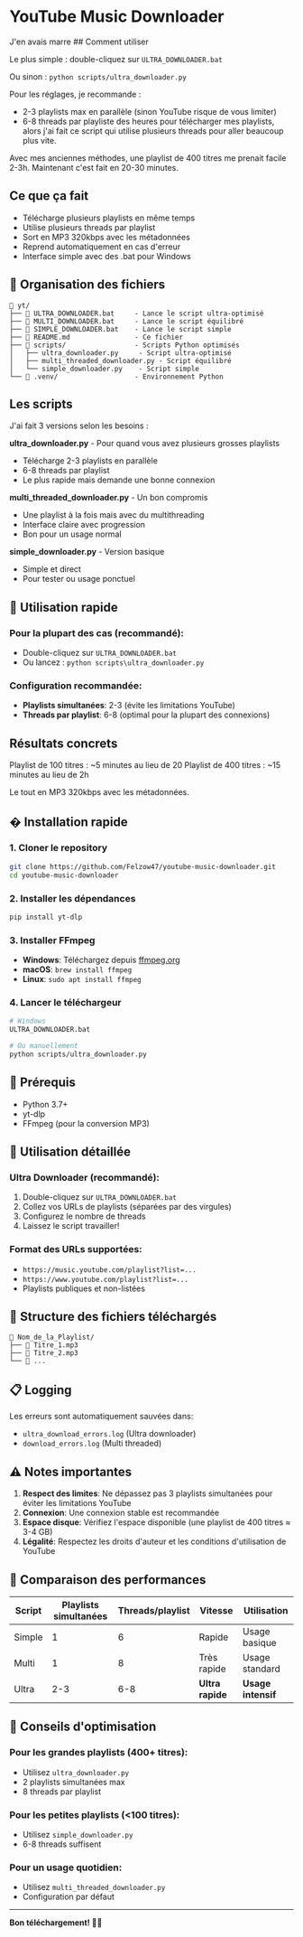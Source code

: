 # YouTube Music Downloader

J'en avais marre ## Comment utiliser

Le plus simple : double-cliquez sur `ULTRA_DOWNLOADER.bat`

Ou sinon : `python scripts/ultra_downloader.py`

Pour les réglages, je recommande :
- 2-3 playlists max en parallèle (sinon YouTube risque de vous limiter)
- 6-8 threads par playliste des heures pour télécharger mes playlists, alors j'ai fait ce script qui utilise plusieurs threads pour aller beaucoup plus vite.

Avec mes anciennes méthodes, une playlist de 400 titres me prenait facile 2-3h. Maintenant c'est fait en 20-30 minutes.

## Ce que ça fait

- Télécharge plusieurs playlists en même temps
- Utilise plusieurs threads par playlist 
- Sort en MP3 320kbps avec les métadonnées
- Reprend automatiquement en cas d'erreur
- Interface simple avec des .bat pour Windows

## 📁 Organisation des fichiers

```
📁 yt/
├── 🚀 ULTRA_DOWNLOADER.bat     - Lance le script ultra-optimisé
├── 🎯 MULTI_DOWNLOADER.bat     - Lance le script équilibré  
├── 🚀 SIMPLE_DOWNLOADER.bat    - Lance le script simple
├── 📖 README.md                - Ce fichier
├── 📁 scripts/                 - Scripts Python optimisés
│   ├── ultra_downloader.py     - Script ultra-optimisé
│   ├── multi_threaded_downloader.py - Script équilibré
│   └── simple_downloader.py    - Script simple
└── 📁 .venv/                   - Environnement Python
```

## Les scripts

J'ai fait 3 versions selon les besoins :

**ultra_downloader.py** - Pour quand vous avez plusieurs grosses playlists
- Télécharge 2-3 playlists en parallèle
- 6-8 threads par playlist
- Le plus rapide mais demande une bonne connexion

**multi_threaded_downloader.py** - Un bon compromis
- Une playlist à la fois mais avec du multithreading
- Interface claire avec progression
- Bon pour un usage normal

**simple_downloader.py** - Version basique
- Simple et direct
- Pour tester ou usage ponctuel

## 🚀 Utilisation rapide

### Pour la plupart des cas (recommandé):
- Double-cliquez sur `ULTRA_DOWNLOADER.bat`
- Ou lancez : `python scripts\ultra_downloader.py`

### Configuration recommandée:
- **Playlists simultanées**: 2-3 (évite les limitations YouTube)
- **Threads par playlist**: 6-8 (optimal pour la plupart des connexions)

## Résultats concrets

Playlist de 100 titres : ~5 minutes au lieu de 20
Playlist de 400 titres : ~15 minutes au lieu de 2h

Le tout en MP3 320kbps avec les métadonnées.

## � Installation rapide

### 1. Cloner le repository
```bash
git clone https://github.com/Felzow47/youtube-music-downloader.git
cd youtube-music-downloader
```

### 2. Installer les dépendances
```bash
pip install yt-dlp
```

### 3. Installer FFmpeg
- **Windows**: Téléchargez depuis [ffmpeg.org](https://ffmpeg.org/download.html)
- **macOS**: `brew install ffmpeg`
- **Linux**: `sudo apt install ffmpeg`

### 4. Lancer le téléchargeur
```bash
# Windows
ULTRA_DOWNLOADER.bat

# Ou manuellement
python scripts/ultra_downloader.py
```

## 🔧 Prérequis

- Python 3.7+
- yt-dlp
- FFmpeg (pour la conversion MP3)

## 📝 Utilisation détaillée

### Ultra Downloader (recommandé):
1. Double-cliquez sur `ULTRA_DOWNLOADER.bat`
2. Collez vos URLs de playlists (séparées par des virgules)
3. Configurez le nombre de threads
4. Laissez le script travailler!

### Format des URLs supportées:
- `https://music.youtube.com/playlist?list=...`
- `https://www.youtube.com/playlist?list=...`
- Playlists publiques et non-listées

## 📁 Structure des fichiers téléchargés

```
📁 Nom_de_la_Playlist/
├── 🎵 Titre_1.mp3
├── 🎵 Titre_2.mp3
└── 🎵 ...
```

## 📋 Logging

Les erreurs sont automatiquement sauvées dans:
- `ultra_download_errors.log` (Ultra downloader)
- `download_errors.log` (Multi threaded)

## ⚠️ Notes importantes

1. **Respect des limites**: Ne dépassez pas 3 playlists simultanées pour éviter les limitations YouTube
2. **Connexion**: Une connexion stable est recommandée
3. **Espace disque**: Vérifiez l'espace disponible (une playlist de 400 titres ≈ 3-4 GB)
4. **Légalité**: Respectez les droits d'auteur et les conditions d'utilisation de YouTube

## 🎵 Comparaison des performances

| Script | Playlists simultanées | Threads/playlist | Vitesse | Utilisation |
|--------|----------------------|------------------|---------|-------------|
| Simple | 1 | 6 | Rapide | Usage basique |
| Multi  | 1 | 8 | Très rapide | Usage standard |
| Ultra  | 2-3 | 6-8 | **Ultra rapide** | **Usage intensif** |

## 🚀 Conseils d'optimisation

### Pour les grandes playlists (400+ titres):
- Utilisez `ultra_downloader.py`
- 2 playlists simultanées max
- 8 threads par playlist

### Pour les petites playlists (<100 titres):
- Utilisez `simple_downloader.py`
- 6-8 threads suffisent

### Pour un usage quotidien:
- Utilisez `multi_threaded_downloader.py`
- Configuration par défaut

---

**Bon téléchargement! 🎵✨**